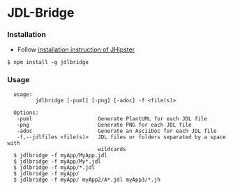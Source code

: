 # JDL-Bridge

### Installation
  
  - Follow [installation instruction of JHipster](https://www.jhipster.tech/installation/)
  
  ```
  $ npm install -g jdlbridge
  ```

### Usage

  ```
    usage:
           jdlbridge [-puml] [-png] [-adoc] -f <file(s)>

    Options:
     -puml                     Generate PlantUML for each JDL file
     -png                      Generate PNG for each JDL file
     -adoc                     Generate an AsciiDoc for each JDL file
     -f,--jdlfiles <file(s)>   JDL files or folders separated by a space with
                               wildcards
    $ jdlbridge -f myApp/MyApp.jdl
    $ jdlbridge -f myApp/My*.jdl
    $ jdlbridge -f myApp/*.jdl
    $ jdlbridge -f myApp/
    $ jdlbridge -f myApp/ myApp2/A*.jdl myApp3/*.jh
   ```

